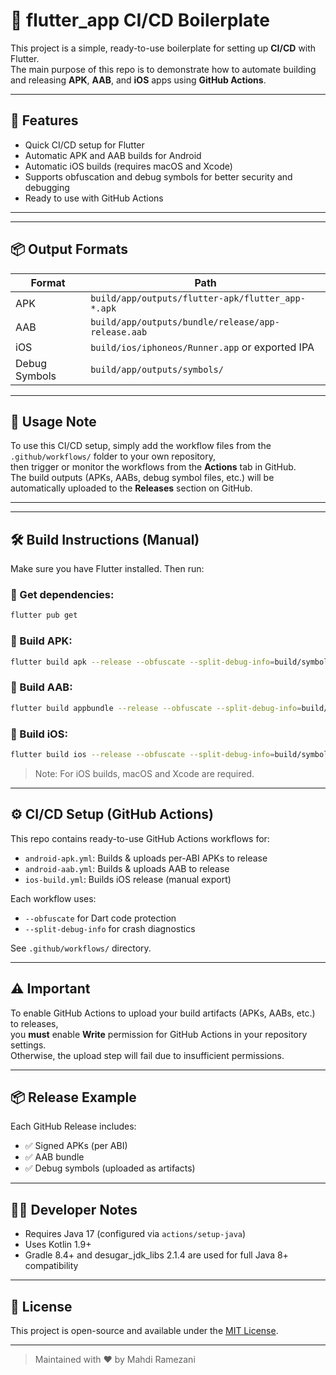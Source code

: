 # 📱 flutter_app CI/CD Boilerplate

This project is a simple, ready-to-use boilerplate for setting up **CI/CD** with Flutter.  
The main purpose of this repo is to demonstrate how to automate building and releasing **APK**, **AAB**, and **iOS** apps using **GitHub Actions**.

---

## 🚀 Features

- Quick CI/CD setup for Flutter
- Automatic APK and AAB builds for Android
- Automatic iOS builds (requires macOS and Xcode)
- Supports obfuscation and debug symbols for better security and debugging
- Ready to use with GitHub Actions

---

---

## 📦 Output Formats

| Format | Path |
|--------|------|
| APK | `build/app/outputs/flutter-apk/flutter_app-*.apk` |
| AAB | `build/app/outputs/bundle/release/app-release.aab` |
| iOS | `build/ios/iphoneos/Runner.app` or exported IPA |
| Debug Symbols | `build/app/outputs/symbols/` |




---

## 📌 Usage Note

To use this CI/CD setup, simply add the workflow files from the `.github/workflows/` folder to your own repository,  
then trigger or monitor the workflows from the **Actions** tab in GitHub.  
The build outputs (APKs, AABs, debug symbol files, etc.) will be automatically uploaded to the **Releases** section on GitHub.

---

---

## 🛠 Build Instructions (Manual)

Make sure you have Flutter installed. Then run:

### 🔹 Get dependencies:
```bash
flutter pub get
```

### 🔹 Build APK:
```bash
flutter build apk --release --obfuscate --split-debug-info=build/symbols --split-per-abi
```

### 🔹 Build AAB:
```bash
flutter build appbundle --release --obfuscate --split-debug-info=build/symbols
```

### 🔹 Build iOS:
```bash
flutter build ios --release --obfuscate --split-debug-info=build/symbols
```

> Note: For iOS builds, macOS and Xcode are required.

---

## ⚙️ CI/CD Setup (GitHub Actions)

This repo contains ready-to-use GitHub Actions workflows for:

- `android-apk.yml`: Builds & uploads per-ABI APKs to release
- `android-aab.yml`: Builds & uploads AAB to release
- `ios-build.yml`: Builds iOS release (manual export)

Each workflow uses:
- `--obfuscate` for Dart code protection
- `--split-debug-info` for crash diagnostics

See `.github/workflows/` directory.

---


## ⚠️ Important

To enable GitHub Actions to upload your build artifacts (APKs, AABs, etc.) to releases,  
you **must** enable **Write** permission for GitHub Actions in your repository settings.  
Otherwise, the upload step will fail due to insufficient permissions.

---

## 📦 Release Example

Each GitHub Release includes:

- ✅ Signed APKs (per ABI)
- ✅ AAB bundle
- ✅ Debug symbols (uploaded as artifacts)

---

## 🧑‍💻 Developer Notes

- Requires Java 17 (configured via `actions/setup-java`)
- Uses Kotlin 1.9+
- Gradle 8.4+ and desugar_jdk_libs 2.1.4 are used for full Java 8+ compatibility

---

## 📄 License

This project is open-source and available under the [MIT License](LICENSE).

---



> Maintained with ❤️ by Mahdi Ramezani
